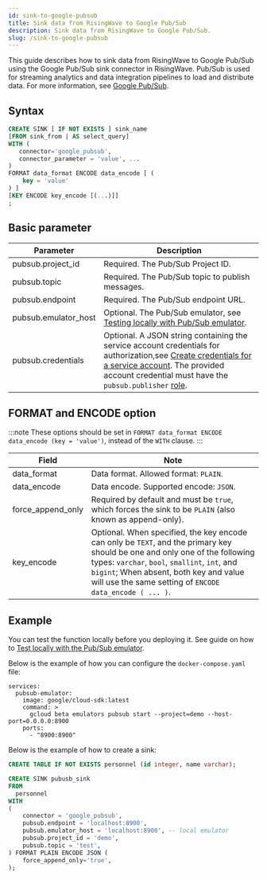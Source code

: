 ```yaml
---
id: sink-to-google-pubsub
title: Sink data from RisingWave to Google Pub/Sub
description: Sink data from RisingWave to Google Pub/Sub.
slug: /sink-to-google-pubsub
---
```

<head>
  <link rel="canonical" href="https://docs.risingwave.com/docs/current/sink-to-google-pubsub/" />
</head>

This guide describes how to sink data from RisingWave to Google Pub/Sub using the Google Pub/Sub sink connector in RisingWave. Pub/Sub is used for streaming analytics and data integration pipelines to load and distribute data. For more information, see [Google Pub/Sub](https://cloud.google.com/pubsub/docs/overview).

## Syntax

```sql
CREATE SINK [ IF NOT EXISTS ] sink_name
[FROM sink_from | AS select_query]
WITH (
   connector='google_pubsub',
   connector_parameter = 'value', ...
)
FORMAT data_format ENCODE data_encode [ (
    key = 'value'
) ]
[KEY ENCODE key_encode [(...)]]
;
```

## Basic parameter

| Parameter           | Description                                                                                                                                                                             |
|---------------------|-----------------------------------------------------------------------------------------------------------------------------------------------------------------------------------------|
| pubsub.project_id   | Required. The Pub/Sub Project ID.                                                                                                                                                                 |
| pubsub.topic        | Required. The Pub/Sub topic to publish messages.                                                                                                                                                  |
| pubsub.endpoint     | Required. The Pub/Sub endpoint URL.                                                                                                                                                               |
| pubsub.emulator_host| Optional. The Pub/Sub emulator, see [Testing locally with Pub/Sub emulator](https://cloud.google.com/pubsub/docs/emulator).                                                                      |
| pubsub.credentials | Optional. A JSON string containing the service account credentials for authorization,see [Create credentials for a service account](https://developers.google.com/workspace/guides/create-credentials#create_credentials_for_a_service_account). The provided account credential must have the `pubsub.publisher` [role](https://cloud.google.com/pubsub/docs/access-control#roles). |

## FORMAT and ENCODE option

:::note
These options should be set in `FORMAT data_format ENCODE data_encode (key = 'value')`, instead of the `WITH` clause.
:::

|Field|Note|
|-----|-----|
|data_format| Data format. Allowed format: `PLAIN`.|
|data_encode| Data encode. Supported encode: `JSON`.|
|force_append_only| Required by default and must be `true`, which forces the sink to be `PLAIN` (also known as append-only).|
|key_encode| Optional. When specified, the key encode can only be `TEXT`, and the primary key should be one and only one of the following types: `varchar`, `bool`, `smallint`, `int`, and `bigint`; When absent, both key and value will use the same setting of `ENCODE data_encode ( ... )`. |

## Example

You can test the function locally before you deploying it. See guide on how to [Test locally with the Pub/Sub emulator](https://cloud.google.com/functions/docs/local-development).

Below is the example of how you can configure the `docker-compose.yaml` file:

```shell
services:
  pubsub-emulator:
    image: google/cloud-sdk:latest
    command: >
      gcloud beta emulators pubsub start --project=demo --host-port=0.0.0.0:8900
    ports:
      - "8900:8900"
```

Below is the example of how to create a sink:

```sql
CREATE TABLE IF NOT EXISTS personnel (id integer, name varchar);

CREATE SINK pubusb_sink
FROM
  personnel
WITH
(
    connector = 'google_pubsub',
    pubsub.endpoint = 'localhost:8900',
    pubsub.emulator_host = 'localhost:8900', -- local emulator
    pubsub.project_id = 'demo',
    pubsub.topic = 'test',
) FORMAT PLAIN ENCODE JSON (
    force_append_only='true',
);
```
